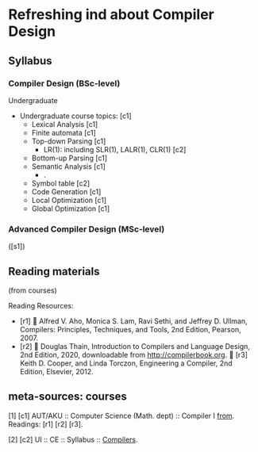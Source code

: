 # Refreshing ind about Compiler Design

## Syllabus
### Compiler Design (BSc-level)
Undergraduate

* Undergraduate course topics: [c1]
   * Lexical Analysis  [c1]
   * Finite automata  [c1]
   * Top-down Parsing  [c1]
      * LR(1): including SLR(1), LALR(1), CLR(1)   [c2]
   * Bottom-up Parsing  [c1]
   * Semantic Analysis  [c1]
      * .
   * Symbol table [c2]
   * Code Generation  [c1]
   * Local Optimization  [c1]
   * Global Optimization  [c1]

### Advanced Compiler Design (MSc-level)



([s1])

## Reading materials
(from courses)

Reading Resources:
* [r1]  Alfred V. Aho, Monica S. Lam, Ravi Sethi, and Jeffrey D. Ullman, Compilers: Principles,
Techniques, and Tools, 2nd Edition, Pearson, 2007.
* [r2]  Douglas Thain, Introduction to Compilers and Language Design,
2nd Edition, 2020, downloadable from http://compilerbook.org.
 [r3] Keith D. Cooper, and Linda Torczon, Engineering a Compiler, 2nd Edition, Elsevier, 2012.



## meta-sources: courses
[1]  [c1] AUT/AKU :: Computer Science (Math. dept) :: Compiler I   [from](https://math.aut.ac.ir/files/math/files/Bsc/ComputerSciences/Program_in_English/Compiler.pdf).
Readings: [r1] [r2] [r3].

[2] [c2] UI :: CE :: Syllabus :: [Compilers](https://www.ui.ac.ir/Dorsapax/userfiles/Sub16/Syasatgozari%20Dorous/Engineer/Computer/BS_Computer.pdf).

